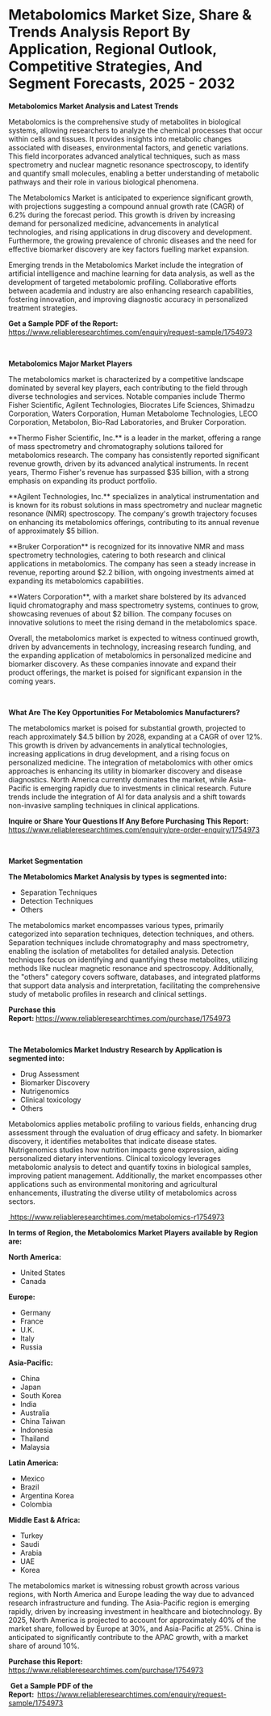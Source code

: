 <p><h1>Metabolomics Market Size, Share & Trends Analysis Report By Application, Regional Outlook, Competitive Strategies, And Segment Forecasts, 2025 - 2032</h1></p><p><strong>Metabolomics Market Analysis and Latest Trends</strong></p>
<p><p>Metabolomics is the comprehensive study of metabolites in biological systems, allowing researchers to analyze the chemical processes that occur within cells and tissues. It provides insights into metabolic changes associated with diseases, environmental factors, and genetic variations. This field incorporates advanced analytical techniques, such as mass spectrometry and nuclear magnetic resonance spectroscopy, to identify and quantify small molecules, enabling a better understanding of metabolic pathways and their role in various biological phenomena.</p><p>The Metabolomics Market is anticipated to experience significant growth, with projections suggesting a compound annual growth rate (CAGR) of 6.2% during the forecast period. This growth is driven by increasing demand for personalized medicine, advancements in analytical technologies, and rising applications in drug discovery and development. Furthermore, the growing prevalence of chronic diseases and the need for effective biomarker discovery are key factors fuelling market expansion.</p><p>Emerging trends in the Metabolomics Market include the integration of artificial intelligence and machine learning for data analysis, as well as the development of targeted metabolomic profiling. Collaborative efforts between academia and industry are also enhancing research capabilities, fostering innovation, and improving diagnostic accuracy in personalized treatment strategies.</p></p>
<p><strong>Get a Sample PDF of the Report:&nbsp;</strong> <a href="https://www.reliableresearchtimes.com/enquiry/request-sample/1754973?utm_campaign=3060&utm_medium=2&utm_source=Github&utm_content=ia&utm_term=13042025&utm_id=metabolomics">https://www.reliableresearchtimes.com/enquiry/request-sample/1754973</a></p>
<p>&nbsp;</p>
<p><strong>Metabolomics Major Market Players</strong></p>
<p><p>The metabolomics market is characterized by a competitive landscape dominated by several key players, each contributing to the field through diverse technologies and services. Notable companies include Thermo Fisher Scientific, Agilent Technologies, Biocrates Life Sciences, Shimadzu Corporation, Waters Corporation, Human Metabolome Technologies, LECO Corporation, Metabolon, Bio-Rad Laboratories, and Bruker Corporation.</p><p>**Thermo Fisher Scientific, Inc.** is a leader in the market, offering a range of mass spectrometry and chromatography solutions tailored for metabolomics research. The company has consistently reported significant revenue growth, driven by its advanced analytical instruments. In recent years, Thermo Fisher's revenue has surpassed $35 billion, with a strong emphasis on expanding its product portfolio.</p><p>**Agilent Technologies, Inc.** specializes in analytical instrumentation and is known for its robust solutions in mass spectrometry and nuclear magnetic resonance (NMR) spectroscopy. The company's growth trajectory focuses on enhancing its metabolomics offerings, contributing to its annual revenue of approximately $5 billion.</p><p>**Bruker Corporation** is recognized for its innovative NMR and mass spectrometry technologies, catering to both research and clinical applications in metabolomics. The company has seen a steady increase in revenue, reporting around $2.2 billion, with ongoing investments aimed at expanding its metabolomics capabilities.</p><p>**Waters Corporation**, with a market share bolstered by its advanced liquid chromatography and mass spectrometry systems, continues to grow, showcasing revenues of about $2 billion. The company focuses on innovative solutions to meet the rising demand in the metabolomics space.</p><p>Overall, the metabolomics market is expected to witness continued growth, driven by advancements in technology, increasing research funding, and the expanding application of metabolomics in personalized medicine and biomarker discovery. As these companies innovate and expand their product offerings, the market is poised for significant expansion in the coming years.</p></p>
<p>&nbsp;</p>
<p><strong>What Are The Key Opportunities For Metabolomics Manufacturers?</strong></p>
<p><p>The metabolomics market is poised for substantial growth, projected to reach approximately $4.5 billion by 2028, expanding at a CAGR of over 12%. This growth is driven by advancements in analytical technologies, increasing applications in drug development, and a rising focus on personalized medicine. The integration of metabolomics with other omics approaches is enhancing its utility in biomarker discovery and disease diagnostics. North America currently dominates the market, while Asia-Pacific is emerging rapidly due to investments in clinical research. Future trends include the integration of AI for data analysis and a shift towards non-invasive sampling techniques in clinical applications.</p></p>
<p><strong>Inquire or Share Your Questions If Any Before Purchasing This Report:</strong> <a href="https://www.reliableresearchtimes.com/enquiry/pre-order-enquiry/1754973?utm_campaign=3060&utm_medium=2&utm_source=Github&utm_content=ia&utm_term=13042025&utm_id=metabolomics">https://www.reliableresearchtimes.com/enquiry/pre-order-enquiry/1754973</a></p>
<p>&nbsp;</p>
<p><strong>Market Segmentation</strong></p>
<p><strong>The Metabolomics Market Analysis by types is segmented into:</strong></p>
<p><ul><li>Separation Techniques</li><li>Detection Techniques</li><li>Others</li></ul></p>
<p><p>The metabolomics market encompasses various types, primarily categorized into separation techniques, detection techniques, and others. Separation techniques include chromatography and mass spectrometry, enabling the isolation of metabolites for detailed analysis. Detection techniques focus on identifying and quantifying these metabolites, utilizing methods like nuclear magnetic resonance and spectroscopy. Additionally, the "others" category covers software, databases, and integrated platforms that support data analysis and interpretation, facilitating the comprehensive study of metabolic profiles in research and clinical settings.</p></p>
<p><strong>Purchase this Report:&nbsp;</strong><a href="https://www.reliableresearchtimes.com/purchase/1754973?utm_campaign=3060&utm_medium=2&utm_source=Github&utm_content=ia&utm_term=13042025&utm_id=metabolomics">https://www.reliableresearchtimes.com/purchase/1754973</a></p>
<p>&nbsp;</p>
<p><strong>The Metabolomics Market Industry Research by Application is segmented into:</strong></p>
<p><ul><li>Drug Assessment</li><li>Biomarker Discovery</li><li>Nutrigenomics</li><li>Clinical toxicology</li><li>Others</li></ul></p>
<p><p>Metabolomics applies metabolic profiling to various fields, enhancing drug assessment through the evaluation of drug efficacy and safety. In biomarker discovery, it identifies metabolites that indicate disease states. Nutrigenomics studies how nutrition impacts gene expression, aiding personalized dietary interventions. Clinical toxicology leverages metabolomic analysis to detect and quantify toxins in biological samples, improving patient management. Additionally, the market encompasses other applications such as environmental monitoring and agricultural enhancements, illustrating the diverse utility of metabolomics across sectors.</p></p>
<p><a href="https://www.reliableresearchtimes.com/metabolomics-r1754973?utm_campaign=3060&utm_medium=2&utm_source=Github&utm_content=ia&utm_term=13042025&utm_id=metabolomics">&nbsp;https://www.reliableresearchtimes.com/metabolomics-r1754973</a></p>
<p><strong>In terms of Region, the Metabolomics Market Players available by Region are:</strong></p>
<p>
    <p> <strong> North America: </strong>
        <ul>
            <li>United States</li>
            <li>Canada</li>
        </ul>
        </p> 
    <p> <strong> Europe: </strong>
        <ul>
            <li>Germany</li>
            <li>France</li>
            <li>U.K.</li>
            <li>Italy</li>
            <li>Russia</li>
        </ul>
        </p> 
    <p> <strong> Asia-Pacific: </strong>
        <ul>
            <li>China</li>
            <li>Japan</li>
            <li>South Korea</li>
            <li>India</li>
            <li>Australia</li>
            <li>China Taiwan</li>
            <li>Indonesia</li>
            <li>Thailand</li>
            <li>Malaysia</li>
        </ul>
        </p> 
    <p> <strong> Latin America: </strong>
        <ul>
            <li>Mexico</li>
            <li>Brazil</li>
            <li>Argentina Korea</li>
            <li>Colombia</li>
        </ul>
        </p> 
    <p> <strong> Middle East & Africa: </strong>
        <ul>
            <li>Turkey</li>
            <li>Saudi</li>
            <li>Arabia</li>
            <li>UAE</li>
            <li>Korea</li>
        </ul>
    </p>
    </p>
<p><p>The metabolomics market is witnessing robust growth across various regions, with North America and Europe leading the way due to advanced research infrastructure and funding. The Asia-Pacific region is emerging rapidly, driven by increasing investment in healthcare and biotechnology. By 2025, North America is projected to account for approximately 40% of the market share, followed by Europe at 30%, and Asia-Pacific at 25%. China is anticipated to significantly contribute to the APAC growth, with a market share of around 10%.</p></p>
<p><strong>Purchase this Report: </strong><a href="https://www.reliableresearchtimes.com/purchase/1754973?utm_campaign=3060&utm_medium=2&utm_source=Github&utm_content=ia&utm_term=13042025&utm_id=metabolomics">https://www.reliableresearchtimes.com/purchase/1754973</a></p>
<p>&nbsp;<strong>Get a Sample PDF of the Report:&nbsp;&nbsp;</strong><a href="https://www.reliableresearchtimes.com/enquiry/request-sample/1754973?utm_campaign=3060&utm_medium=2&utm_source=Github&utm_content=ia&utm_term=13042025&utm_id=metabolomics">https://www.reliableresearchtimes.com/enquiry/request-sample/1754973</a></p>
<p><strong></strong></p>
<p><p></p><p></p><p></p></p>